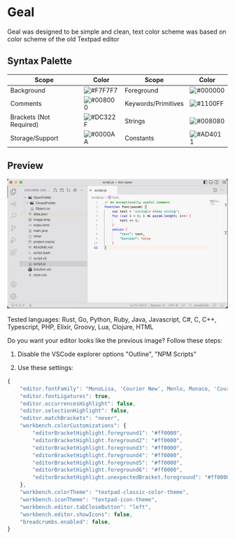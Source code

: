 
# Geal

Geal was designed to be simple and clean, text color scheme was based on color scheme of the old Textpad editor

## Syntax Palette

| Scope       | Color                                              | Scope   | Color              |
| ------------| -------------------------------------------------- | ------- | ------------------ |
| Background | ![#F7F7F7](https://via.placeholder.com/35/F7F7F7/?text=+) | Foreground | ![#000000](https://via.placeholder.com/35/000000/?text=+) |
| Comments | ![#008000](https://via.placeholder.com/35/008000/?text=+) | Keywords/Primitives | ![#1100FF](https://via.placeholder.com/35/1100FF/?text=+) |
| Brackets (Not Required) | ![#DC322F](https://via.placeholder.com/35/DC322F/?text=+) | Strings | ![#008080](https://via.placeholder.com/35/008080/?text=+) |
| Storage/Support | ![#0000AA](https://via.placeholder.com/35/0000AA/?text=+) | Constants | ![#AD4011](https://via.placeholder.com/35/AD4011/?text=+) |


## Preview
<p align="center">
<img  src="https://raw.githubusercontent.com/damc-code/damc.textpad-color-theme/main/images/screen.png"  
title="TextPad" />
</p>
Tested languages: Rust, Go, Python, Ruby, Java, Javascript, C#, C, C++, Typescript, PHP, Elixir, Groovy, Lua, Clojure, HTML

Do you want your editor looks like the previous image?
Follow these steps:

1. Disable the VSCode explorer options "Outline", "NPM Scripts"

2. Use these settings:

```js
{
    "editor.fontFamily": "MonoLisa, 'Courier New', Menlo, Monaco, 'Courier New', monospace",
    "editor.fontLigatures": true,
    "editor.occurrencesHighlight": false,
    "editor.selectionHighlight": false,
    "editor.matchBrackets": "never",
    "workbench.colorCustomizations": {
        "editorBracketHighlight.foreground1": "#ff0000",
        "editorBracketHighlight.foreground2": "#ff0000",
        "editorBracketHighlight.foreground3": "#ff0000",
        "editorBracketHighlight.foreground4": "#ff0000",
        "editorBracketHighlight.foreground5": "#ff0000",
        "editorBracketHighlight.foreground6": "#ff0000",
        "editorBracketHighlight.unexpectedBracket.foreground": "#ff0000",
    },
    "workbench.colorTheme": "textpad-classic-color-theme",
    "workbench.iconTheme": "textpad-icon-theme",
    "workbench.editor.tabCloseButton": "left",
    "workbench.editor.showIcons": false,
    "breadcrumbs.enabled": false,
}
```